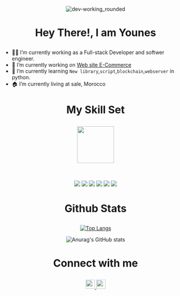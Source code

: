  <div align="center" dir="auto">
 
 ![dev-working_rounded](https://user-images.githubusercontent.com/53188622/154070060-51b7d945-1087-4a1c-b86d-0e7c4961f5e3.gif)

 </div>
 
 # <p align="center"> Hey There!, I am Younes </p>

- 👨‍💻 I’m currently working as a Full-stack Developer and softwer engineer.
- 🔭 I’m currently working on <a href="https://github.com/younes271/webSiteEcom/tree/master" > Web site E-Commerce</a>
- 🌱 I’m currently learning `New library`,`script`,`blockchain`,`webserver` in python.
- 🏠 I’m currently living at sale, Morocco


# <p align="center"> My Skill Set </p>

<p align="center">

</p>
<p align="center">
<img src="https://user-images.githubusercontent.com/58232633/154960428-b9ed8051-2899-4fed-aaf6-bbedbeecc94c.png" height="100" >
</p>
                                                                                                                       
<p align="center">
                 <br> <br> 
 
<img src="https://readme-components.vercel.app/api?component=logo&logo=react" >
<img src="https://readme-components.vercel.app/api?component=logo&logo=node.js&fill=215732" >
<img src="https://readme-components.vercel.app/api?component=logo&logo=javascript&fill=ede84e" >                                
<img src="https://readme-components.vercel.app/api?component=logo&logo=github&fill=050505" >
<img src="https://readme-components.vercel.app/api?component=logo&logo=python&fill=495aad" >   
<img src="https://readme-components.vercel.app/api?component=logo&logo=mongodb&fill=0eab28" > 
</p>

# <p align="center"> Github Stats </p>

<div align="center" dir="auto">

[![Top Langs](https://github-readme-stats.vercel.app/api/top-langs/?username=anchenni&layout=compact&theme=dark)](https://github.com/anuraghazra/github-readme-stats)

![Anurag's GitHub stats](https://github-readme-stats.vercel.app/api?username=younes271&show_icons=true&theme=dark)

</div>

# <p align="center"> Connect with me </p>

<p align="center">
 
  <a href="https://github.com/younes271">
  <img height="25" src="https://user-images.githubusercontent.com/53188622/154062086-77e07b4a-5b41-4dff-8565-ccee9e3fcab2.png">
 
   <a href="https://www.linkedin.com/in/younes-chaanoun-a0125b279/">
  <img height="25" src="https://user-images.githubusercontent.com/53188622/154063367-c82d36ed-d15b-41ff-b151-8167b6fc4831.png">
  </a>
</p>
